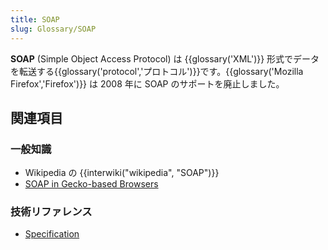 ```yaml
---
title: SOAP
slug: Glossary/SOAP
---
```

**SOAP** (Simple Object Access Protocol) は {{glossary('XML')}} 形式でデータを転送する{{glossary('protocol','プロトコル')}}です。{{glossary('Mozilla Firefox','Firefox')}} は 2008 年に SOAP のサポートを廃止しました。

## 関連項目

### 一般知識

- Wikipedia の {{interwiki("wikipedia", "SOAP")}}
- [SOAP in Gecko-based Browsers](/ja//docs/SOAP_in_Gecko-based_Browsers)

### 技術リファレンス

- [Specification](http://www.w3.org/TR/soap12-part1/)
